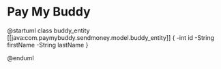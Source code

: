 # Pay My Buddy

@startuml
class buddy_entity [[java:com.paymybuddy.sendmoney.model.buddy_entity]] {
	-int id
	-String firstName
	-String lastName
}

@enduml
